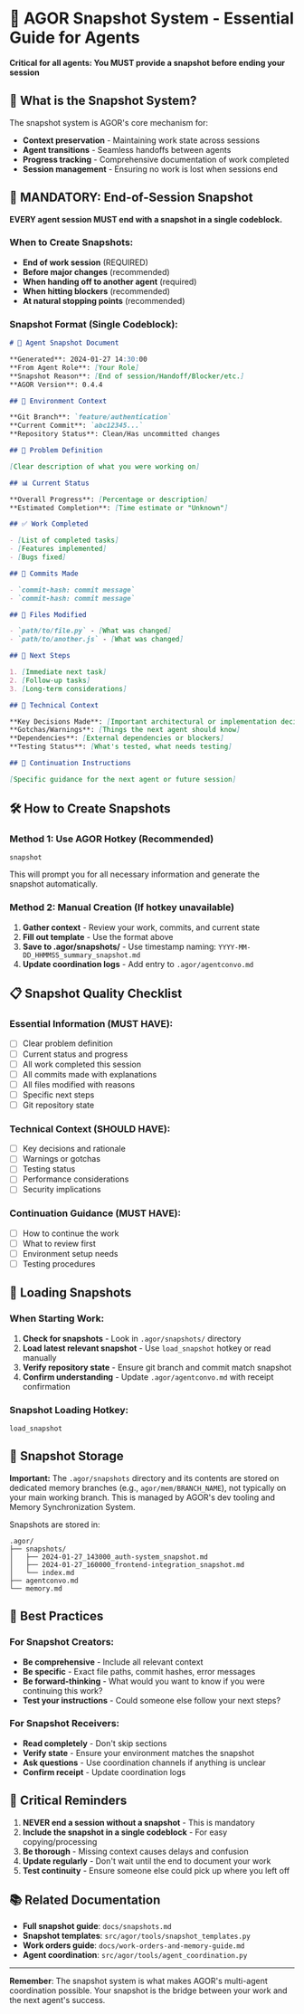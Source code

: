 # 📸 AGOR Snapshot System - Essential Guide for Agents

**Critical for all agents: You MUST provide a snapshot before ending your session**

## 🎯 What is the Snapshot System?

The snapshot system is AGOR's core mechanism for:

- **Context preservation** - Maintaining work state across sessions
- **Agent transitions** - Seamless handoffs between agents
- **Progress tracking** - Comprehensive documentation of work completed
- **Session management** - Ensuring no work is lost when sessions end

## 🚨 MANDATORY: End-of-Session Snapshot

**EVERY agent session MUST end with a snapshot in a single codeblock.**

### When to Create Snapshots:

- **End of work session** (REQUIRED)
- **Before major changes** (recommended)
- **When handing off to another agent** (required)
- **When hitting blockers** (recommended)
- **At natural stopping points** (recommended)

### Snapshot Format (Single Codeblock):

```markdown
# 📸 Agent Snapshot Document

**Generated**: 2024-01-27 14:30:00
**From Agent Role**: [Your Role]
**Snapshot Reason**: [End of session/Handoff/Blocker/etc.]
**AGOR Version**: 0.4.4

## 🔧 Environment Context

**Git Branch**: `feature/authentication`
**Current Commit**: `abc12345...`
**Repository Status**: Clean/Has uncommitted changes

## 🎯 Problem Definition

[Clear description of what you were working on]

## 📊 Current Status

**Overall Progress**: [Percentage or description]
**Estimated Completion**: [Time estimate or "Unknown"]

## ✅ Work Completed

- [List of completed tasks]
- [Features implemented]
- [Bugs fixed]

## 📝 Commits Made

- `commit-hash: commit message`
- `commit-hash: commit message`

## 📁 Files Modified

- `path/to/file.py` - [What was changed]
- `path/to/another.js` - [What was changed]

## 🔄 Next Steps

1. [Immediate next task]
2. [Follow-up tasks]
3. [Long-term considerations]

## 🧠 Technical Context

**Key Decisions Made**: [Important architectural or implementation decisions]
**Gotchas/Warnings**: [Things the next agent should know]
**Dependencies**: [External dependencies or blockers]
**Testing Status**: [What's tested, what needs testing]

## 🎯 Continuation Instructions

[Specific guidance for the next agent or future session]
```

## 🛠️ How to Create Snapshots

### Method 1: Use AGOR Hotkey (Recommended)

```
snapshot
```

This will prompt you for all necessary information and generate the snapshot automatically.

### Method 2: Manual Creation (If hotkey unavailable)

1. **Gather context** - Review your work, commits, and current state
2. **Fill out template** - Use the format above
3. **Save to .agor/snapshots/** - Use timestamp naming: `YYYY-MM-DD_HHMMSS_summary_snapshot.md`
4. **Update coordination logs** - Add entry to `.agor/agentconvo.md`

## 📋 Snapshot Quality Checklist

### Essential Information (MUST HAVE):

- [ ] Clear problem definition
- [ ] Current status and progress
- [ ] All work completed this session
- [ ] All commits made with explanations
- [ ] All files modified with reasons
- [ ] Specific next steps
- [ ] Git repository state

### Technical Context (SHOULD HAVE):

- [ ] Key decisions and rationale
- [ ] Warnings or gotchas
- [ ] Testing status
- [ ] Performance considerations
- [ ] Security implications

### Continuation Guidance (MUST HAVE):

- [ ] How to continue the work
- [ ] What to review first
- [ ] Environment setup needs
- [ ] Testing procedures

## 🔄 Loading Snapshots

### When Starting Work:

1. **Check for snapshots** - Look in `.agor/snapshots/` directory
2. **Load latest relevant snapshot** - Use `load_snapshot` hotkey or read manually
3. **Verify repository state** - Ensure git branch and commit match snapshot
4. **Confirm understanding** - Update `.agor/agentconvo.md` with receipt confirmation

### Snapshot Loading Hotkey:

```
load_snapshot
```

## 📁 Snapshot Storage

**Important:** The `.agor/snapshots` directory and its contents are stored on dedicated memory branches (e.g., `agor/mem/BRANCH_NAME`), not typically on your main working branch. This is managed by AGOR's dev tooling and Memory Synchronization System.

Snapshots are stored in:

```
.agor/
├── snapshots/
│   ├── 2024-01-27_143000_auth-system_snapshot.md
│   ├── 2024-01-27_160000_frontend-integration_snapshot.md
│   └── index.md
├── agentconvo.md
└── memory.md
```

## 🎯 Best Practices

### For Snapshot Creators:

- **Be comprehensive** - Include all relevant context
- **Be specific** - Exact file paths, commit hashes, error messages
- **Be forward-thinking** - What would you want to know if you were continuing this work?
- **Test your instructions** - Could someone else follow your next steps?

### For Snapshot Receivers:

- **Read completely** - Don't skip sections
- **Verify state** - Ensure your environment matches the snapshot
- **Ask questions** - Use coordination channels if anything is unclear
- **Confirm receipt** - Update coordination logs

## 🚨 Critical Reminders

1. **NEVER end a session without a snapshot** - This is mandatory
2. **Include the snapshot in a single codeblock** - For easy copying/processing
3. **Be thorough** - Missing context causes delays and confusion
4. **Update regularly** - Don't wait until the end to document your work
5. **Test continuity** - Ensure someone else could pick up where you left off

## 📚 Related Documentation

- **Full snapshot guide**: `docs/snapshots.md`
- **Snapshot templates**: `src/agor/tools/snapshot_templates.py`
- **Work orders guide**: `docs/work-orders-and-memory-guide.md`
- **Agent coordination**: `src/agor/tools/agent_coordination.py`

---

**Remember**: The snapshot system is what makes AGOR's multi-agent coordination possible. Your snapshot is the bridge between your work and the next agent's success.
